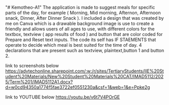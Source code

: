 "# Kemotheo-A1" 
The application is made to suggest meals for specific parts of the day, for example ( Morning, Mid morning, Afternon, Afternoon snack, Dinner, After Dinner Snack ). I included a design that was created by me on Canva which is a drawable background image is use to create a friendly and allows users of all ages to use, with different colors for the textbox, textview ( app results of food ) and button that are color coded for Prepare and Reset text inputs. The code its self has IF STAEMENTS that operate to decide which meal is best suited for the time of day. 4 declarations that are present such as textview, plaintext,button 1 and button 2. 

link to screenshots below
https://advtechonline.sharepoint.com/:w:/r/sites/TertiaryStudents/IIE%20Student%20Materials/New%20Student%20Materials%20CAT/IMAD5112/2025/Term%201/IMAD5112A1.docx?d=w0cd94350a1774f5fae3722ef0551230a&csf=1&web=1&e=Ppke2g

link to YOUTUBE below
https://youtu.be/v6t7V4POrGE
